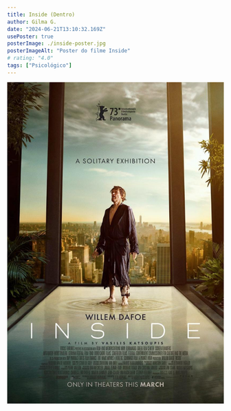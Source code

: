 ```yaml
---
title: Inside (Dentro)
author: Gilma G.
date: "2024-06-21T13:10:32.169Z"
usePoster: true
posterImage: ./inside-poster.jpg
posterImageAlt: "Poster do filme Inside"
# rating: "4.0"
tags: ["Psicológico"]
---
```


<div class="poster-wrapper"><img src="./inside-poster.jpg" alt="Poster do filme Inside"></div>
